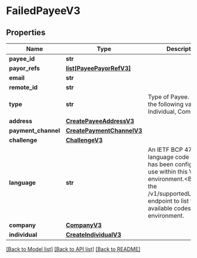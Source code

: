 # FailedPayeeV3

## Properties
Name | Type | Description | Notes
------------ | ------------- | ------------- | -------------
**payee_id** | **str** |  | [optional] 
**payor_refs** | [**list[PayeePayorRefV3]**](PayeePayorRefV3.md) |  | [optional] 
**email** | **str** |  | [optional] 
**remote_id** | **str** |  | [optional] 
**type** | **str** | Type of Payee. One of the following values: Individual, Company | [optional] 
**address** | [**CreatePayeeAddressV3**](CreatePayeeAddressV3.md) |  | [optional] 
**payment_channel** | [**CreatePaymentChannelV3**](CreatePaymentChannelV3.md) |  | [optional] 
**challenge** | [**ChallengeV3**](ChallengeV3.md) |  | [optional] 
**language** | **str** | An IETF BCP 47 language code which has been configured for use within this Velo environment.&lt;BR&gt; See the /v1/supportedLanguages endpoint to list the available codes for an environment.  | [optional] 
**company** | [**CompanyV3**](CompanyV3.md) |  | [optional] 
**individual** | [**CreateIndividualV3**](CreateIndividualV3.md) |  | [optional] 

[[Back to Model list]](../README.md#documentation-for-models) [[Back to API list]](../README.md#documentation-for-api-endpoints) [[Back to README]](../README.md)


